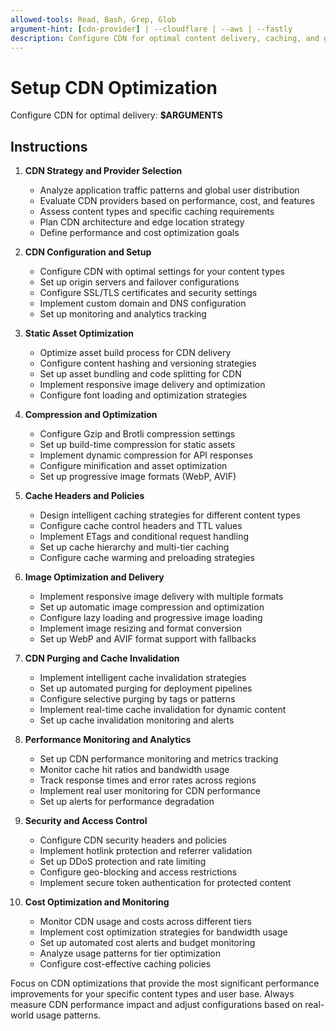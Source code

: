 ```yaml
---
allowed-tools: Read, Bash, Grep, Glob
argument-hint: [cdn-provider] | --cloudflare | --aws | --fastly
description: Configure CDN for optimal content delivery, caching, and global performance optimization
---
```


# Setup CDN Optimization

Configure CDN for optimal delivery: **$ARGUMENTS**

## Instructions

1. **CDN Strategy and Provider Selection**
   - Analyze application traffic patterns and global user distribution
   - Evaluate CDN providers based on performance, cost, and features
   - Assess content types and specific caching requirements
   - Plan CDN architecture and edge location strategy
   - Define performance and cost optimization goals

2. **CDN Configuration and Setup**
   - Configure CDN with optimal settings for your content types
   - Set up origin servers and failover configurations
   - Configure SSL/TLS certificates and security settings
   - Implement custom domain and DNS configuration
   - Set up monitoring and analytics tracking

3. **Static Asset Optimization**
   - Optimize asset build process for CDN delivery
   - Configure content hashing and versioning strategies
   - Set up asset bundling and code splitting for CDN
   - Implement responsive image delivery and optimization
   - Configure font loading and optimization strategies

4. **Compression and Optimization**
   - Configure Gzip and Brotli compression settings
   - Set up build-time compression for static assets
   - Implement dynamic compression for API responses
   - Configure minification and asset optimization
   - Set up progressive image formats (WebP, AVIF)

5. **Cache Headers and Policies**
   - Design intelligent caching strategies for different content types
   - Configure cache control headers and TTL values
   - Implement ETags and conditional request handling
   - Set up cache hierarchy and multi-tier caching
   - Configure cache warming and preloading strategies

6. **Image Optimization and Delivery**
   - Implement responsive image delivery with multiple formats
   - Set up automatic image compression and optimization
   - Configure lazy loading and progressive image loading
   - Implement image resizing and format conversion
   - Set up WebP and AVIF format support with fallbacks

7. **CDN Purging and Cache Invalidation**
   - Implement intelligent cache invalidation strategies
   - Set up automated purging for deployment pipelines
   - Configure selective purging by tags or patterns
   - Implement real-time cache invalidation for dynamic content
   - Set up cache invalidation monitoring and alerts

8. **Performance Monitoring and Analytics**
   - Set up CDN performance monitoring and metrics tracking
   - Monitor cache hit ratios and bandwidth usage
   - Track response times and error rates across regions
   - Implement real user monitoring for CDN performance
   - Set up alerts for performance degradation

9. **Security and Access Control**
   - Configure CDN security headers and policies
   - Implement hotlink protection and referrer validation
   - Set up DDoS protection and rate limiting
   - Configure geo-blocking and access restrictions
   - Implement secure token authentication for protected content

10. **Cost Optimization and Monitoring**
    - Monitor CDN usage and costs across different tiers
    - Implement cost optimization strategies for bandwidth usage
    - Set up automated cost alerts and budget monitoring
    - Analyze usage patterns for tier optimization
    - Configure cost-effective caching policies

Focus on CDN optimizations that provide the most significant performance improvements for your specific content types and user base. Always measure CDN performance impact and adjust configurations based on real-world usage patterns.